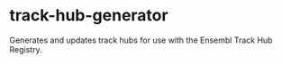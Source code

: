 # track-hub-generator
Generates and updates track hubs for use with the Ensembl Track Hub Registry.

